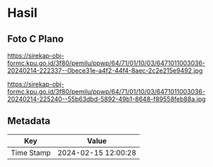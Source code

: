 # Hasil

## Foto C Plano

https://sirekap-obj-formc.kpu.go.id/3f80/pemilu/ppwp/64/71/01/10/03/6471011003036-20240214-222337--0bece31e-a4f2-44f4-8aec-2c2e215e9492.jpg

https://sirekap-obj-formc.kpu.go.id/3f80/pemilu/ppwp/64/71/01/10/03/6471011003036-20240214-225240--55b63dbd-5892-49b1-8648-f89558feb88a.jpg


## Metadata

| Key        | Value               |
| ---------- | ------------------- |
| Time Stamp | 2024-02-15 12:00:28 |




